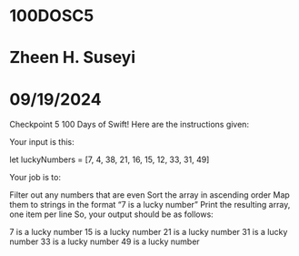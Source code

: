 # 100DOSC5
# Zheen H. Suseyi
# 09/19/2024
Checkpoint 5 100 Days of Swift! Here are the instructions given: 

Your input is this: 


let luckyNumbers = [7, 4, 38, 21, 16, 15, 12, 33, 31, 49]



Your job is to:

Filter out any numbers that are even
Sort the array in ascending order
Map them to strings in the format “7 is a lucky number”
Print the resulting array, one item per line
So, your output should be as follows:

7 is a lucky number
15 is a lucky number
21 is a lucky number
31 is a lucky number
33 is a lucky number
49 is a lucky number

